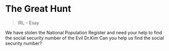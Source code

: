 # The Great Hunt

> IRL - Esay

We have stolen the National Population Register and need your help to find the social security number of the Evil Dr.Kim 
Can you help us find the social security number?
